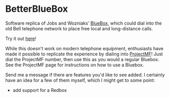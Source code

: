 # BetterBlueBox
Software replica of Jobs and Wozniaks' <a href='http://www.historyofphonephreaking.org/docs.php'>BlueBox</a>, which could dial into the old Bell telephone network to place free local and long-distance calls.

Try it out <a href='http://FilipMiscevic.github.io/BetterBlueBox'>here</a>!

While this doesn't work on modern telephone equipment, enthusiasts have made it possible to replicate the experience by dialing into <a href='http://projectmf.org/intro.html'>ProjectMF</a>! Just dial the ProjectMF number, then use this as you would a regular Bluebox. See the ProjectMF page for instructions on how to use a Bluebox.

Send me a message if there are features you'd like to see added. I certainly have an idea for a few of them myself, which I might get to some point:
- add support for a Redbox

